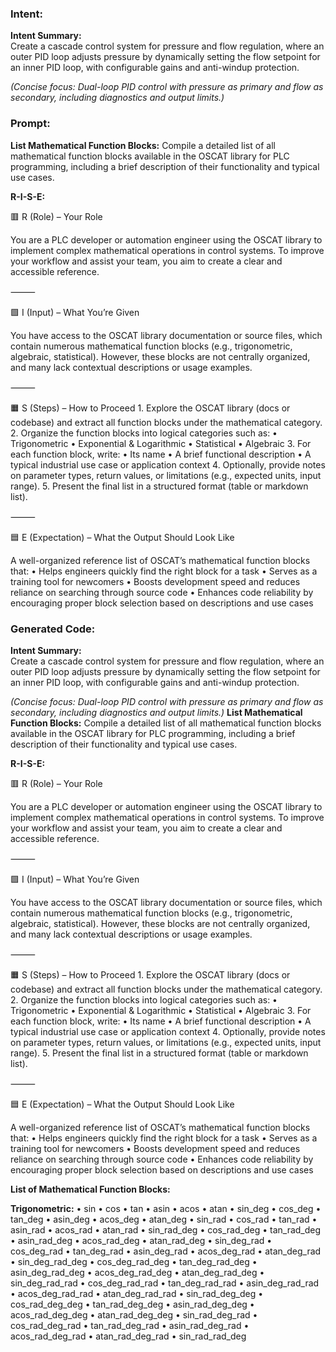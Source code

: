 ### Intent:
**Intent Summary:**  
Create a cascade control system for pressure and flow regulation, where an outer PID loop adjusts pressure by dynamically setting the flow setpoint for an inner PID loop, with configurable gains and anti-windup protection.  

*(Concise focus: Dual-loop PID control with pressure as primary and flow as secondary, including diagnostics and output limits.)*

### Prompt:
**List Mathematical Function Blocks:**
Compile a detailed list of all mathematical function blocks available in the OSCAT library for PLC programming, including a brief description of their functionality and typical use cases.

**R-I-S-E:**

🟥 R (Role) – Your Role

You are a PLC developer or automation engineer using the OSCAT library to implement complex mathematical operations in control systems. To improve your workflow and assist your team, you aim to create a clear and accessible reference.

⸻

🟩 I (Input) – What You’re Given

You have access to the OSCAT library documentation or source files, which contain numerous mathematical function blocks (e.g., trigonometric, algebraic, statistical). However, these blocks are not centrally organized, and many lack contextual descriptions or usage examples.

⸻

🟧 S (Steps) – How to Proceed
	1.	Explore the OSCAT library (docs or codebase) and extract all function blocks under the mathematical category.
	2.	Organize the function blocks into logical categories such as:
	•	Trigonometric
	•	Exponential & Logarithmic
	•	Statistical
	•	Algebraic
	3.	For each function block, write:
	•	Its name
	•	A brief functional description
	•	A typical industrial use case or application context
	4.	Optionally, provide notes on parameter types, return values, or limitations (e.g., expected units, input range).
	5.	Present the final list in a structured format (table or markdown list).

⸻

🟦 E (Expectation) – What the Output Should Look Like

A well-organized reference list of OSCAT’s mathematical function blocks that:
	•	Helps engineers quickly find the right block for a task
	•	Serves as a training tool for newcomers
	•	Boosts development speed and reduces reliance on searching through source code
	•	Enhances code reliability by encouraging proper block selection based on descriptions and use cases

### Generated Code:
**Intent Summary:**  
Create a cascade control system for pressure and flow regulation, where an outer PID loop adjusts pressure by dynamically setting the flow setpoint for an inner PID loop, with configurable gains and anti-windup protection.  

*(Concise focus: Dual-loop PID control with pressure as primary and flow as secondary, including diagnostics and output limits.)*
**List Mathematical Function Blocks:**
Compile a detailed list of all mathematical function blocks available in the OSCAT library for PLC programming, including a brief description of their functionality and typical use cases.

**R-I-S-E:**

🟥 R (Role) – Your Role

You are a PLC developer or automation engineer using the OSCAT library to implement complex mathematical operations in control systems. To improve your workflow and assist your team, you aim to create a clear and accessible reference.

⸻

🟩 I (Input) – What You’re Given

You have access to the OSCAT library documentation or source files, which contain numerous mathematical function blocks (e.g., trigonometric, algebraic, statistical). However, these blocks are not centrally organized, and many lack contextual descriptions or usage examples.

⸻

🟧 S (Steps) – How to Proceed
	1.	Explore the OSCAT library (docs or codebase) and extract all function blocks under the mathematical category.
	2.	Organize the function blocks into logical categories such as:
	•	Trigonometric
	•	Exponential & Logarithmic
	•	Statistical
	•	Algebraic
	3.	For each function block, write:
	•	Its name
	•	A brief functional description
	•	A typical industrial use case or application context
	4.	Optionally, provide notes on parameter types, return values, or limitations (e.g., expected units, input range).
	5.	Present the final list in a structured format (table or markdown list).

⸻

🟦 E (Expectation) – What the Output Should Look Like

A well-organized reference list of OSCAT’s mathematical function blocks that:
	•	Helps engineers quickly find the right block for a task
	•	Serves as a training tool for newcomers
	•	Boosts development speed and reduces reliance on searching through source code
	•	Enhances code reliability by encouraging proper block selection based on descriptions and use cases

**List of Mathematical Function Blocks:**

**Trigonometric:**
	•	sin
	•	cos
	•	tan
	•	asin
	•	acos
	•	atan
	•	sin_deg
	•	cos_deg
	•	tan_deg
	•	asin_deg
	•	acos_deg
	•	atan_deg
	•	sin_rad
	•	cos_rad
	•	tan_rad
	•	asin_rad
	•	acos_rad
	•	atan_rad
	•	sin_rad_deg
	•	cos_rad_deg
	•	tan_rad_deg
	•	asin_rad_deg
	•	acos_rad_deg
	•	atan_rad_deg
	•	sin_deg_rad
	•	cos_deg_rad
	•	tan_deg_rad
	•	asin_deg_rad
	•	acos_deg_rad
	•	atan_deg_rad
	•	sin_deg_rad_deg
	•	cos_deg_rad_deg
	•	tan_deg_rad_deg
	•	asin_deg_rad_deg
	•	acos_deg_rad_deg
	•	atan_deg_rad_deg
	•	sin_deg_rad_rad
	•	cos_deg_rad_rad
	•	tan_deg_rad_rad
	•	asin_deg_rad_rad
	•	acos_deg_rad_rad
	•	atan_deg_rad_rad
	•	sin_rad_deg_deg
	•	cos_rad_deg_deg
	•	tan_rad_deg_deg
	•	asin_rad_deg_deg
	•	acos_rad_deg_deg
	•	atan_rad_deg_deg
	•	sin_rad_deg_rad
	•	cos_rad_deg_rad
	•	tan_rad_deg_rad
	•	asin_rad_deg_rad
	•	acos_rad_deg_rad
	•	atan_rad_deg_rad
	•	sin_rad_rad_deg
